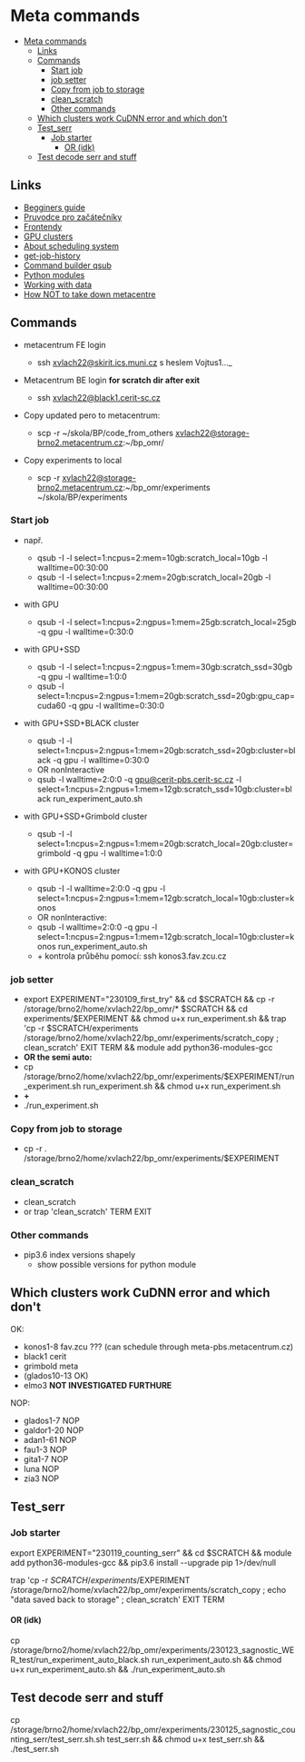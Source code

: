 # Meta commands
- [Meta commands](#meta-commands)
  - [Links](#links)
  - [Commands](#commands)
    - [Start job](#start-job)
    - [job setter](#job-setter)
    - [Copy from job to storage](#copy-from-job-to-storage)
    - [clean\_scratch](#clean_scratch)
    - [Other commands](#other-commands)
  - [Which clusters work CuDNN error and which don't](#which-clusters-work-cudnn-error-and-which-dont)
  - [Test\_serr](#test_serr)
    - [Job starter](#job-starter)
      - [OR (idk)](#or-idk)
  - [Test decode serr and stuff](#test-decode-serr-and-stuff)

## Links
- [Begginers guide](https://wiki.metacentrum.cz/wiki/Beginners_guide)
- [Pruvodce pro začátečníky](https://wiki.metacentrum.cz/wiki/Pruvodce_pro_zacatecniky)
- [Frontendy](https://wiki.metacentrum.cz/wiki/Frontend)
- [GPU clusters](https://wiki.metacentrum.cz/wiki/GPU_clusters)
- [About scheduling system](https://wiki.metacentrum.cz/wiki/About_scheduling_system)
- [get-job-history](https://wiki.metacentrum.cz/wiki/PBS_get_job_history)
- [Command builder qsub](https://metavo.metacentrum.cz/pbsmon2/qsub_pbspro)
- [Python modules](https://metavo.metacentrum.cz/pbsmon2/qsub_pbspro)
- [Working with data](https://wiki.metacentrum.cz/wiki/Working_with_data)
- [How NOT to take down metacentre](https://www.cesnet.cz/wp-content/uploads/2021/04/Vorel_MC_2021.pdf)

## Commands
- metacentrum FE login
  - ssh xvlach22@skirit.ics.muni.cz s heslem Vojtus1…_

- Metacentrum BE login **for scratch dir after exit**
  - ssh xvlach22@black1.cerit-sc.cz

- Copy updated pero to metacentrum:
  - scp -r ~/skola/BP/code_from_others xvlach22@storage-brno2.metacentrum.cz:~/bp_omr/

- Copy experiments to local
  - scp -r xvlach22@storage-brno2.metacentrum.cz:~/bp_omr/experiments ~/skola/BP/experiments

### Start job
- např. 
  - qsub -I -l select=1:ncpus=2:mem=10gb:scratch_local=10gb -l walltime=00:30:00
  - qsub -I -l select=1:ncpus=2:mem=20gb:scratch_local=20gb -l walltime=00:30:00
- with GPU
  - qsub -I -l select=1:ncpus=2:ngpus=1:mem=25gb:scratch_local=25gb -q gpu -l walltime=0:30:0

- with GPU+SSD
  - qsub -I -l select=1:ncpus=2:ngpus=1:mem=30gb:scratch_ssd=30gb -q gpu -l walltime=1:0:0
  - qsub -l select=1:ncpus=2:ngpus=1:mem=20gb:scratch_ssd=20gb:gpu_cap=cuda60 -q gpu -l walltime=0:30:0
- with GPU+SSD+BLACK cluster
  - qsub -I -l select=1:ncpus=2:ngpus=1:mem=20gb:scratch_ssd=20gb:cluster=black -q gpu -l walltime=0:30:0
  - OR nonInteractive
  - qsub -l walltime=2:0:0 -q gpu@cerit-pbs.cerit-sc.cz -l select=1:ncpus=2:ngpus=1:mem=12gb:scratch_ssd=10gb:cluster=black run_experiment_auto.sh
- with GPU+SSD+Grimbold cluster
  - qsub -I -l select=1:ncpus=2:ngpus=1:mem=20gb:scratch_local=20gb:cluster=grimbold -q gpu -l walltime=1:0:0
- with GPU+KONOS cluster
  - qsub -I -l walltime=2:0:0 -q gpu -l select=1:ncpus=2:ngpus=1:mem=12gb:scratch_local=10gb:cluster=konos
  - OR nonInteractive:
  - qsub -l walltime=2:0:0 -q gpu -l select=1:ncpus=2:ngpus=1:mem=12gb:scratch_local=10gb:cluster=konos run_experiment_auto.sh
  - \+ kontrola průběhu pomocí: ssh konos3.fav.zcu.cz

### job setter
- export EXPERIMENT="230109_first_try" && cd \$SCRATCH && cp -r /storage/brno2/home/xvlach22/bp_omr/\* \$SCRATCH && cd experiments/$EXPERIMENT && chmod u+x run_experiment.sh && trap 'cp -r $SCRATCH/experiments /storage/brno2/home/xvlach22/bp_omr/experiments/scratch_copy ; clean_scratch' EXIT TERM && module add python36-modules-gcc
- **OR the semi auto:**
- cp /storage/brno2/home/xvlach22/bp_omr/experiments/$EXPERIMENT/run_experiment.sh run_experiment.sh && chmod u+x run_experiment.sh
- **+**
- ./run_experiment.sh

### Copy from job to storage
- cp -r . /storage/brno2/home/xvlach22/bp_omr/experiments/$EXPERIMENT

### clean_scratch
- clean_scratch 
- or trap 'clean_scratch' TERM EXIT

### Other commands

- pip3.6 index versions shapely
  - show possible versions for python module


## Which clusters work CuDNN error and which don't
OK:
- konos1-8    fav.zcu ??? (can schedule through meta-pbs.metacentrum.cz)
- black1      cerit
- grimbold    meta
- (glados10-13 OK)
- elmo3   **NOT INVESTIGATED FURTHURE**

NOP:
- glados1-7   NOP
- galdor1-20  NOP
- adan1-61    NOP
- fau1-3      NOP
- gita1-7     NOP
- luna        NOP
- zia3        NOP

## Test_serr

### Job starter

export EXPERIMENT="230119_counting_serr" && cd $SCRATCH && module add python36-modules-gcc && pip3.6 install --upgrade pip 1>/dev/null

trap 'cp -r $SCRATCH/experiments/$EXPERIMENT /storage/brno2/home/xvlach22/bp_omr/experiments/scratch_copy ; echo "data saved back to storage" ; clean_scratch' EXIT TERM
#### OR (idk)
cp /storage/brno2/home/xvlach22/bp_omr/experiments/230123_sagnostic_WER_test/run_experiment_auto_black.sh run_experiment_auto.sh && chmod u+x run_experiment_auto.sh && ./run_experiment_auto.sh

## Test decode serr and stuff
cp /storage/brno2/home/xvlach22/bp_omr/experiments/230125_sagnostic_counting_serr/test_serr.sh.sh test_serr.sh && chmod u+x test_serr.sh && ./test_serr.sh